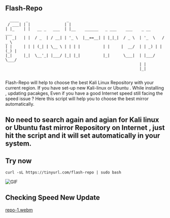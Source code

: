 ## Flash-Repo
```
  ____   _                 _                                            
 / ___| | |               | |                                            
| |_    | |   __ _   ___  | |__    ______   _ ___    ___    _ __      ___  
|  _|   | |  / _  | / __| | '_ \  |__==__| | |_|_|  / _ \  | '_  \   / _ \ 
| |     | | | (_| | \__ \ | | | |          | |     |  __/  | | _) | | (_) |
|_|     |_|  \__'_| |___/ |_| |_|          |_|      \___|  | |___/   \___/ 
                                                           | |             
                                                           |_|           
                                                           
```
                                                           
Flash-Repo will help to choose the best Kali Linux Repository with your current region. If you have set-up new Kali-linux or Ubuntu . While installing , updating pacakges, Even if you have a good Internet speed still facing the speed issue ?
Here this script will help you to choose the best mirror automatically. 

## No need to search again and agian for Kali linux or Ubuntu fast mirror Repository on Internet , just hit the script and it will set automatically in your system.

## Try now
```
curl -sL https://tinyurl.com/flash-repo | sudo bash  
```


![GIF](https://user-images.githubusercontent.com/49671176/191538745-89d33671-29b4-4ea4-ba47-32dcc145aa6c.gif)


## Checking Speed New Update  

[repo-1.webm](https://user-images.githubusercontent.com/49671176/191512043-7a742445-515f-4f43-8b72-782041b7bd30.webm)
